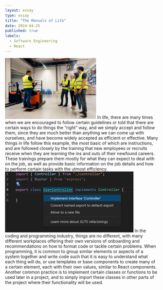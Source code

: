```yaml
---
layout: essay
type: essay
title: "The Manuals of Life"
date: 2024-04-25
published: true
labels:
  - Software Engineering
  - React
---
```


<img height="200px" class="img-thumbnail" src="../img/design-pattern/job_training.jpg">
In life, there are many times when we are encouraged to follow certain guidelines or told that there are certain ways to do things the “right” way, and we simply accept and follow them, since they are much better than anything we can come up with ourselves, and have become widely accepted as efficient or effective. Many things in life follow this example, the most basic of which are instructions, and are followed closely by the training that new employees or recruits receive when they are learning the ins and outs of their newfound careers. These trainings prepare them mostly for what they can expect to deal with on the job, as well as provide basic information on the job details and how to perform certain tasks with the utmost efficiency.

<img height="200px" class="img-thumbnail" src="../img/design-pattern/import_implement.png">
In the coding and programming industry, things are no different, with many different workplaces offering their own versions of onboarding and recommendations on how to format code or tackle certain problems. When programming, it is common to group similar elements or aspects of a system together and write code such that it is easy to understand what each thing will do, or use templates or base components to create many of a certain element, each with their own values, similar to React components. Another common practice is to implement certain classes or functions to be used later in a project, and to simply import these classes in other parts of the project where their functionality will be used.
